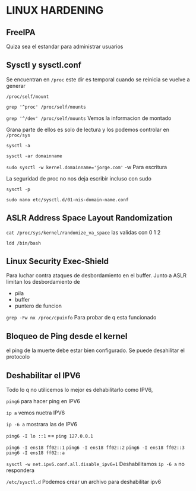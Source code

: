 # LINUX HARDENING

## FreeIPA

Quiza sea el estandar para administrar usuarios

## Sysctl y sysctl.conf

Se encuentran en `/proc` este dir es temporal cuando se reinicia se vuelve a generar

`/proc/self/mount`

`grep '^proc' /proc/self/mounts`

`grep '^/dev' /proc/self/mounts` Vemos la informacion de montado

Grana parte de ellos es solo de lectura y los podemos controlar en `/proc/sys`

`sysctl -a`

`sysctl -ar domainname`

`sudo sysctl -w kernel.domainname='jorge.com'` -w Para escritura

La seguridad de proc no nos deja escribir incluso con sudo

`sysctl -p`

`sudo nano etc/sysctl.d/01-nis-domain-name.conf`

## ASLR Address Space Layout Randomization

`cat /proc/sys/kernel/randomize_va_space` las validas con 0 1 2

`ldd /bin/bash`

## Linux Security Exec-Shield

Para luchar contra ataques de desbordamiento en el buffer. Junto a ASLR limitan los desbordamiento de

- pila
- buffer
- puntero de funcion

`grep -Fw nx /proc/cpuinfo` Para probar de q esta funcionado

## Bloqueo de Ping desde el kernel

el ping de la muerte debe estar bien configurado. Se puede desahilitar el protocolo

## Deshabilitar el IPV6

Todo lo q no utilicemos lo mejor es dehabilitarlo como IPV6,

`ping6` para hacer ping en IPV6

`ip a` vemos nuetra IPV6

`ip -6 a` mostrara las de IPV6

`ping6 -I lo ::1` == `ping 127.0.0.1`

`ping6 -I ens18 ff02::1`
`ping6 -I ens18 ff02::2`
`ping6 -I ens18 ff02::3`
`ping6 -I ens18 ff02::a`

`sysctl -w net.ipv6.conf.all.disable_ipv6=1` Deshabilitamos
`ip -6 a` no respondera

`/etc/sysctl.d` Podemos crear un archivo para deshabilitar ipv6
